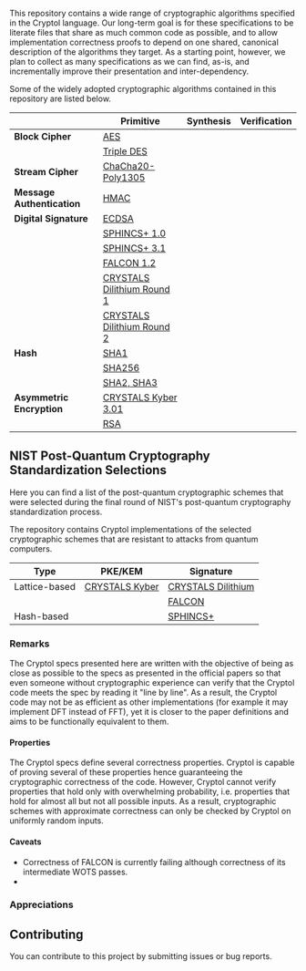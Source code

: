 This repository contains a wide range of cryptographic algorithms
specified in the Cryptol language. Our long-term goal is for these
specifications to be literate files that share as much common code as
possible, and to allow implementation correctness proofs to depend on
one shared, canonical description of the algorithms they target. As a
starting point, however, we plan to collect as many specifications as
we can find, as-is, and incrementally improve their presentation and
inter-dependency.

Some of the widely adopted cryptographic algorithms contained in this
repository are listed below.

|                            | Primitive                                                                              | Synthesis | Verification |
|----------------------------|----------------------------------------------------------------------------------------|-----------|--------------|
| **Block Cipher**           | [AES](Primitive/Symmetric/Cipher/Block/AES.cry)                                        |           |              |
|                            | [Triple DES](Primitive/Symmetric/Cipher/Block/TripleDES.cry)                           |           |              |
| **Stream Cipher**          | [ChaCha20-Poly1305](Primitive/Symmetric/Cipher/Authenticated/ChaChaPolyCryptolIETF.md) |           |              |
| **Message Authentication** | [HMAC](Primitive/Symmetric/MAC/HMAC.cry)                                               |           |              |
| **Digital Signature**      | [ECDSA](Primitive/Asymmetric/Signature/ecdsa.cry)                                      |           |              |
|                            | [SPHINCS+ 1.0](Primitive/Asymmetric/Signature/SphincsPlus/1.0/SphincsPlus.md)          |           |              |
|                            | [SPHINCS+ 3.1](Primitive/Asymmetric/Signature/SphincsPlus/3.1/sphincs.tex)             |           |              |
|                            | [FALCON 1.2](Primitive/Asymmetric/Signature/FALCON/1.2/falcon.tex)                     |           |              |
|                            | [CRYSTALS Dilithium Round 1](Primitive/Asymmetric/Signature/Dilithium/Round1/)         |           |              |
|                            | [CRYSTALS Dilithium Round 2](Primitive/Asymmetric/Signature/Dilithium/Round2/)         |           |              |
| **Hash**                   | [SHA1](Primitive/Keyless/Hash/SHA1.cry)                                                |           |              |
|                            | [SHA256](Primitive/Keyless/Hash/SHA256.cry)                                            |           |              |
|                            | [SHA2, SHA3](Primitive/Keyless/Hash/SHA.cry)                                           |           |              |
| **Asymmetric Encryption**  | [CRYSTALS Kyber 3.01](Primitive/Asymmetric/Cipher/Kyber/3.01/kyber.tex)                |           |              |
|                            | [RSA](Primitive/Asymmetric/Cipher/RSA.cry)                                             |           |              |

## NIST Post-Quantum Cryptography Standardization Selections
Here you can find a list of the post-quantum cryptographic schemes that were selected during the final round of NIST's post-quantum cryptography standardization process.

The repository contains Cryptol implementations of the selected cryptographic schemes that are resistant to attacks from quantum computers.

| Type          | PKE/KEM                                                            | Signature                                                              |
|---------------|--------------------------------------------------------------------|------------------------------------------------------------------------|
| Lattice-based | [CRYSTALS Kyber](Primitive/Asymmetric/Cipher/Kyber/3.01/kyber.tex) | [CRYSTALS Dilithium](Primitive/Asymmetric/Signature/Dilithium/Round2/) |
|               |                                                                    | [FALCON](Primitive/Asymmetric/Signature/FALCON/1.2/falcon.tex)         |
| Hash-based    |                                                                    | [SPHINCS+](Primitive/Asymmetric/Signature/SphincsPlus/3.1/sphincs.tex) |

### Remarks
The Cryptol specs presented here are written with the objective of being as close as possible to the specs as presented in the official papers so that even someone without cryptographic experience can verify that the Cryptol code meets the spec by reading it "line by line". As a result, the Cryptol code may not be as efficient as other implementations (for example it may implement DFT instead of FFT), yet it is closer to the paper definitions and aims to be functionally equivalent to them.

#### Properties
The Cryptol specs define several correctness properties. Cryptol is capable of proving several of these properties hence guaranteeing the cryptographic correctness of the code. However, Cryptol cannot verify properties that hold only with overwhelming probability, i.e. properties that hold for almost all but not all possible inputs. As a result, cryptographic schemes with approximate correctness can only be checked by Cryptol on uniformly random inputs.
#### Caveats
- Correctness of FALCON is currently failing although correctness of its intermediate WOTS passes.
- 
### Appreciations

## Contributing
You can contribute to this project by submitting issues or bug reports.